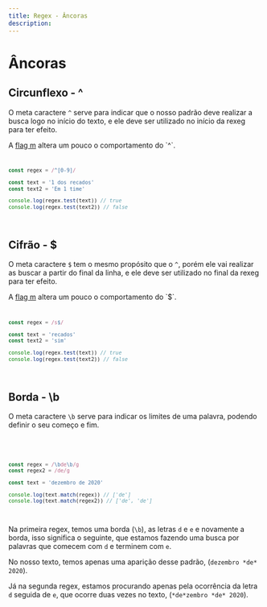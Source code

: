 ```yaml
---
title: Regex - Âncoras
description:
---
```


<h1>Âncoras</h1>

<h2>Circunflexo - &#94;</h2>

O meta caractere `^` serve para indicar que o nosso padrão deve realizar a busca logo no início do texto, e ele deve ser utilizado no início da rexeg para ter efeito.

<CustomBlock>
A <a href="/docs/flags#m" target="_blank">flag m</a> altera um pouco o comportamento do `^`.
</CustomBlock>

<Code language="js">

```js

const regex = /^[0-9]/

const text = '1 dos recados'
const text2 = 'Em 1 time'

console.log(regex.test(text)) // true
console.log(regex.test(text2)) // false

```

</Code>

<h2>Cifrão - &#36;</h2>

O meta caractere `$` tem o mesmo propósito que o `^`, porém ele vai realizar as buscar a partir do final da linha, e ele deve ser utilizado no final da rexeg para ter efeito.

<CustomBlock>
A <a href="/docs/flags#m" target="_blank">flag m</a> altera um pouco o comportamento do `$`.
</CustomBlock>

<Code language="js">

```js

const regex = /s$/

const text = 'recados'
const text2 = 'sim'

console.log(regex.test(text)) // true
console.log(regex.test(text2)) // false

```

</Code>

<h2>Borda - &#92;b</h2>

O meta caractere `\b` serve para indicar os limites de uma palavra, podendo definir o seu começo e fim.

<Code language="js">

```js

const regex = /\bde\b/g
const regex2 = /de/g

const text = 'dezembro de 2020'

console.log(text.match(regex)) // ['de']
console.log(text.match(regex2)) // ['de', 'de']

```

</Code>

Na primeira regex, temos uma borda (`\b`), as letras `d` e `e` e novamente a borda, isso significa o seguinte, que estamos fazendo uma busca por palavras que comecem com `d` e terminem com `e`.

No nosso texto, temos apenas uma aparição desse padrão, (`dezembro *de* 2020`).

Já na segunda regex, estamos procurando apenas pela ocorrência da letra `d` seguida de `e`, que ocorre duas vezes no texto, (`*de*zembro *de* 2020`).

